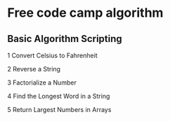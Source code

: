 # Free code camp algorithm

## Basic Algorithm Scripting

1 Convert Celsius to Fahrenheit

2 Reverse a String

3 Factorialize a Number

4 Find the Longest Word in a String

5 Return Largest Numbers in Arrays